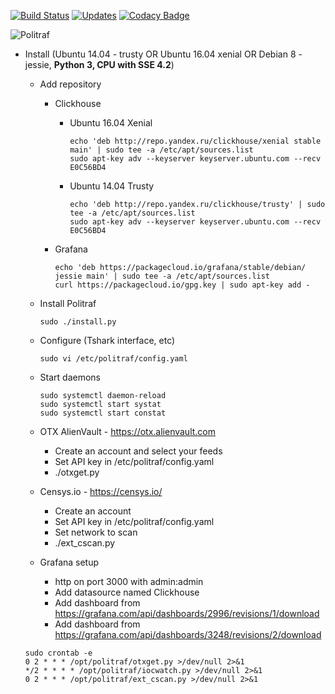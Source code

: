 [![Build Status](https://travis-ci.org/ainich/politraf.svg?branch=master)](https://travis-ci.org/ainich/politraf)
[![Updates](https://pyup.io/repos/github/ainich/politraf/shield.svg)](https://pyup.io/repos/github/ainich/politraf/)
[![Codacy Badge](https://api.codacy.com/project/badge/Grade/1f170d9dc59343daacae8bdb505468c2)](https://www.codacy.com/app/ainich/politraf?utm_source=github.com&amp;utm_medium=referral&amp;utm_content=ainich/politraf&amp;utm_campaign=Badge_Grade)


![Politraf](https://raw.githubusercontent.com/ainich/politraf/master/politraf.jpg)

* Install (Ubuntu 14.04 - trusty OR Ubuntu 16.04  xenial OR Debian 8 - jessie, **Python 3, CPU with SSE 4.2**)

    * Add repository

      * Clickhouse
        * Ubuntu 16.04 Xenial
          ```
          echo 'deb http://repo.yandex.ru/clickhouse/xenial stable main' | sudo tee -a /etc/apt/sources.list
          sudo apt-key adv --keyserver keyserver.ubuntu.com --recv E0C56BD4
          ```
        * Ubuntu 14.04  Trusty 
          ```
          echo 'deb http://repo.yandex.ru/clickhouse/trusty' | sudo tee -a /etc/apt/sources.list
          sudo apt-key adv --keyserver keyserver.ubuntu.com --recv E0C56BD4
          ```
  
      * Grafana
        ```
        echo 'deb https://packagecloud.io/grafana/stable/debian/ jessie main' | sudo tee -a /etc/apt/sources.list
        curl https://packagecloud.io/gpg.key | sudo apt-key add -
        ```

  * Install Politraf
      ```
      sudo ./install.py
      ```
  * Configure (Tshark interface, etc)
      ```
      sudo vi /etc/politraf/config.yaml
      ```
  * Start daemons
      ```
      sudo systemctl daemon-reload
      sudo systemctl start systat
      sudo systemctl start constat
      ```

  * OTX AlienVault - https://otx.alienvault.com
    * Create an account and select your feeds
    * Set API key in /etc/politraf/config.yaml
    * ./otxget.py
    
  * Censys.io - https://censys.io/
    * Create an account
    * Set API key in /etc/politraf/config.yaml
    * Set network to scan
    * ./ext_cscan.py

  * Grafana setup
    * http on port 3000 with admin:admin
    * Add datasource named Clickhouse
    * Add dashboard from https://grafana.com/api/dashboards/2996/revisions/1/download
    * Add dashboard from https://grafana.com/api/dashboards/3248/revisions/2/download

  ```
  sudo crontab -e
  0 2 * * * /opt/politraf/otxget.py >/dev/null 2>&1
  */2 * * * * /opt/politraf/iocwatch.py >/dev/null 2>&1
  0 2 * * * /opt/politraf/ext_cscan.py >/dev/null 2>&1
  ```
